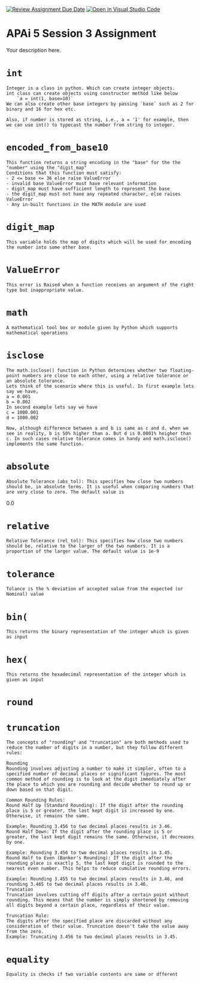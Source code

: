 [![Review Assignment Due Date](https://classroom.github.com/assets/deadline-readme-button-22041afd0340ce965d47ae6ef1cefeee28c7c493a6346c4f15d667ab976d596c.svg)](https://classroom.github.com/a/gQ_doPhb)
[![Open in Visual Studio Code](https://classroom.github.com/assets/open-in-vscode-2e0aaae1b6195c2367325f4f02e2d04e9abb55f0b24a779b69b11b9e10269abc.svg)](https://classroom.github.com/online_ide?assignment_repo_id=15270862&assignment_repo_type=AssignmentRepo)
# APAi 5 Session 3 Assignment

Your description here.

# `int`
    Integer is a class in python. Which can create integer objects.
    int class can create objects using constructor method like below
        `a = int(1, base=10)`
    We can also create other base integers by passing `base` such as 2 for binary and 16 for hex etc.

    Also, if number is stored as string, i.e., a = '1' for example, then we can use int() to typecast the number from string to integer. 

# `encoded_from_base10`
    This function returns a string encoding in the "base" for the the "number" using the "digit_map"
    Conditions that this function must satisfy:
    - 2 <= base <= 36 else raise ValueError
    - invalid base ValueError must have relevant information
    - digit_map must have sufficient length to represent the base
    - the digit_map must not have any repeated character, else raises ValueError
    - Any in-built functions in the MATH module are used

# `digit_map`
    This variable holds the map of digits which will be used for encoding the number into some other base.

# `ValueError`
    This error is Raised when a function receives an argument of the right type but inappropriate value.

# `math`
    A mathematical tool box or module given by Python which supports mathematical operations

# `isclose`
    The math.isclose() function in Python determines whether two floating-point numbers are close to each other, using a relative tolerance or an absolute tolerance.
    Lets think of the scenario where this is useful. In first example lets say we have, 
    a = 0.001
    b = 0.002
    In second example lets say we have
    c = 1000.001
    d = 1000.002

    Now, although difference between a and b is same as c and d. when we see in reality, b is 50% higher than a. But d is 0.0001% heigher than c. In such cases relative tolerance comes in handy and math.isclose() implements the same function.

# `absolute`
    Absolute Tolerance (abs_tol): This specifies how close two numbers should be, in absolute terms. It is useful when comparing numbers that are very close to zero. The default value is 
0.0

# `relative`
    Relative Tolerance (rel_tol): This specifies how close two numbers should be, relative to the larger of the two numbers. It is a proportion of the larger value. The default value is 1e-9

# `tolerance`
    Tolance is the % deviation of accepted value from the expected (or Nominal) value

# `bin(`
    This returns the binary representation of the integer which is given as input

# `hex(`
    This returns the hexadecimal representation of the integer which is given as input

# `round`
# `truncation`
    The concepts of "rounding" and "truncation" are both methods used to reduce the number of digits in a number, but they follow different rules:

    Rounding
    Rounding involves adjusting a number to make it simpler, often to a specified number of decimal places or significant figures. The most common method of rounding is to look at the digit immediately after the place to which you are rounding and decide whether to round up or down based on that digit.

    Common Rounding Rules:
    Round Half Up (Standard Rounding): If the digit after the rounding place is 5 or greater, the last kept digit is increased by one. Otherwise, it remains the same.

    Example: Rounding 3.456 to two decimal places results in 3.46.
    Round Half Down: If the digit after the rounding place is 5 or greater, the last kept digit remains the same. Otherwise, it decreases by one.

    Example: Rounding 3.456 to two decimal places results in 3.45.
    Round Half to Even (Banker's Rounding): If the digit after the rounding place is exactly 5, the last kept digit is rounded to the nearest even number. This helps to reduce cumulative rounding errors.

    Example: Rounding 3.455 to two decimal places results in 3.46, and rounding 3.465 to two decimal places results in 3.46.
    Truncation
    Truncation involves cutting off digits after a certain point without rounding. This means that the number is simply shortened by removing all digits beyond a certain place, regardless of their value.

    Truncation Rule:
    The digits after the specified place are discarded without any consideration of their value. Truncation doesn't take the value away from the zero.
    Example: Truncating 3.456 to two decimal places results in 3.45.

# `equality`
    Equality is checks if two variable contents are same or dfferent

